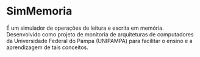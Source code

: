 # SimMemoria
É um simulador de operações de leitura e escrita em memória. Desenvolvido como projeto de monitoria de arquiteturas de computadores
da Universidade Federal do Pampa (UNIPAMPA) para facilitar o ensino e a aprendizagem de tais conceitos.
